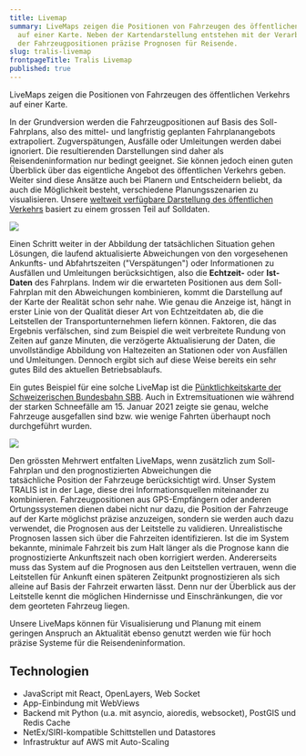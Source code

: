 ```yaml
---
title: Livemap
summary: LiveMaps zeigen die Positionen von Fahrzeugen des öffentlichen Verkehrs
  auf einer Karte. Neben der Kartendarstellung entstehen mit der Verarbeitung
  der Fahrzeugpositionen präzise Prognosen für Reisende.
slug: tralis-livemap
frontpageTitle: Tralis Livemap
published: true
---
```

LiveMaps zeigen die Positionen von Fahrzeugen des öffentlichen Verkehrs auf einer Karte. 

In der Grundversion werden die Fahrzeugpositionen auf Basis des Soll-Fahrplans, also des mittel- und langfristig geplanten Fahrplanangebots extrapoliert. Zugverspätungen, Ausfälle oder Umleitungen werden dabei ignoriert. Die resultierenden Darstellungen sind daher als Reisendeninformation nur bedingt geeignet. Sie können jedoch einen guten Überblick über das eigentliche Angebot des öffentlichen Verkehrs geben. Weiter sind diese Ansätze auch bei Planern und Entscheidern beliebt, da auch die Möglichkeit besteht, verschiedene Planungsszenarien zu visualisieren. Unsere [weltweit verfügbare Darstellung des öffentlichen Verkehrs](https://tracker.geops.ch/?z=6&s=1&x=1150450.8381&y=6451274.7870&l=transport)  basiert zu einem grossen Teil auf Solldaten.

![](/images/solution/tralis-livemap/tracker-worldwide.png)

Einen Schritt weiter in der Abbildung der tatsächlichen Situation gehen Lösungen, die laufend aktualisierte Abweichungen von den vorgesehenen Ankunfts- und Abfahrtszeiten ("Verspätungen") oder Informationen zu Ausfällen und Umleitungen berücksichtigen, also die **Echtzeit-** oder **Ist-Daten** des Fahrplans. Indem wir die erwarteten Positionen aus dem Soll-Fahrplan mit den Abweichungen kombinieren, kommt die Darstellung auf der Karte der Realität schon sehr nahe. Wie genau die Anzeige ist, hängt in erster Linie von der Qualität dieser Art von Echtzeitdaten ab, die die Leitstellen der Transportunternehmen liefern können. Faktoren, die das Ergebnis verfälschen, sind zum Beispiel die weit verbreitete Rundung von Zeiten auf ganze Minuten, die verzögerte Aktualisierung der Daten, die unvollständige Abbildung von Haltezeiten an Stationen oder von Ausfällen und Umleitungen. Dennoch ergibt sich auf diese Weise bereits ein sehr gutes Bild des aktuellen Betriebsablaufs. 

Ein gutes Beispiel für eine solche LiveMap ist die [Pünktlichkeitskarte der Schweizerischen Bundesbahn SBB](https://maps2.trafimage.ch/ch.sbb.netzkarte?baselayers=ch.sbb.netzkarte,ch.sbb.netzkarte.dark,ch.sbb.netzkarte.luftbild.group,ch.sbb.netzkarte.landeskarte,ch.sbb.netzkarte.landeskarte.grau&lang=de&layers=ch.sbb.puenktlichkeit-all&x=953651.78&y=5998579.74&z=11.049958158687245). Auch in Extremsituationen wie während der starken Schneefälle am 15. Januar 2021 zeigte sie genau, welche Fahrzeuge ausgefallen sind bzw. wie wenige Fahrten überhaupt noch durchgeführt wurden.

![](/images/solution/tralis-livemap/livemap.jpg)

Den grössten Mehrwert entfalten LiveMaps, wenn zusätzlich zum Soll-Fahrplan und den prognostizierten Abweichungen die tatsächliche Position der Fahrzeuge berücksichtigt wird. Unser System TRALIS ist in der Lage, diese drei Informationsquellen miteinander zu kombinieren. Fahrzeugpositionen aus GPS-Empfängern oder anderen Ortungssystemen dienen dabei nicht nur dazu, die Position der Fahrzeuge auf der Karte möglichst präzise anzuzeigen, sondern sie werden auch dazu verwendet, die Prognosen aus der Leitstelle zu validieren. Unrealistische Prognosen lassen sich über die Fahrzeiten identifizieren. Ist die im System bekannte, minimale Fahrzeit bis zum Halt länger als die Prognose kann die prognostizierte Ankunftszeit nach oben korrigiert werden. Andererseits muss das System auf die Prognosen aus den Leitstellen vertrauen, wenn die Leitstellen für Ankunft einen späteren Zeitpunkt prognostizieren als sich alleine auf Basis der Fahrzeit erwarten lässt. Denn nur der Überblick aus der Leitstelle kennt die möglichen Hindernisse und Einschränkungen, die vor dem georteten Fahrzeug liegen.

Unsere LiveMaps können für Visualisierung und Planung mit einem geringen Anspruch an Aktualität ebenso genutzt werden wie für hoch präzise Systeme für die Reisendeninformation.  

## Technologien

* JavaScript mit React, OpenLayers, Web Socket
* App-Einbindung mit WebViews
* Backend mit Python (u.a. mit asyncio, aioredis, websocket), PostGIS und Redis Cache
* NetEx/SIRI-kompatible Schittstellen und Datastores
* Infrastruktur auf AWS mit Auto-Scaling